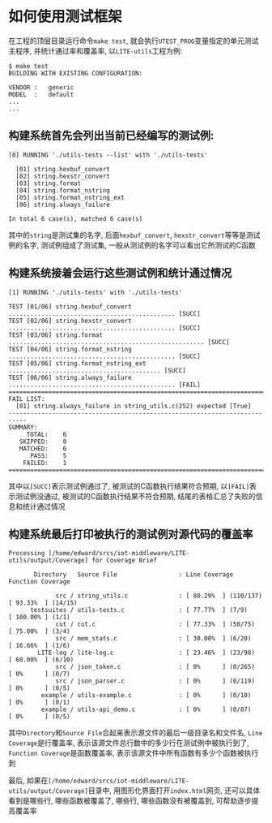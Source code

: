 # 如何使用测试框架

在工程的顶层目录运行命令`make test`, 就会执行`UTEST_PROG`变量指定的单元测试主程序, 并统计通过率和覆盖率, 以`LITE-utils`工程为例:

    $ make test
    BUILDING WITH EXISTING CONFIGURATION:

    VENDOR :   generic
    MODEL  :   default
    ...
    ...

## 构建系统首先会列出当前已经编写的测试例:

    [0] RUNNING './utils-tests --list' with './utils-tests'

      [01] string.hexbuf_convert
      [02] string.hexstr_convert
      [03] string.format
      [04] string.format_nstring
      [05] string.format_nstring_ext
      [06] string.always_failure

    In total 6 case(s), matched 6 case(s)

其中的`string`是测试集的名字, 后面`hexbuf_convert`, `hexstr_convert`等等是测试例的名字, 测试例组成了测试集, 一般从测试例的名字可以看出它所测试的C函数

## 构建系统接着会运行这些测试例和统计通过情况

    [1] RUNNING './utils-tests' with './utils-tests'

    TEST [01/06] string.hexbuf_convert .............................................. [SUCC]
    TEST [02/06] string.hexstr_convert .............................................. [SUCC]
    TEST [03/06] string.format ...................................................... [SUCC]
    TEST [04/06] string.format_nstring .............................................. [SUCC]
    TEST [05/06] string.format_nstring_ext .......................................... [SUCC]
    TEST [06/06] string.always_failure .............................................. [FAIL]
    ===========================================================================
    FAIL LIST:
      [01] string.always_failure in string_utils.c(252) expected [True]
    ---------------------------------------------------------------------------
    SUMMARY:
         TOTAL:    6
       SKIPPED:    0
       MATCHED:    6
          PASS:    5
        FAILED:    1
    ===========================================================================

其中以`[SUCC]`表示测试例通过了, 被测试的C函数执行结果符合预期, 以`[FAIL]`表示测试例没通过, 被测试的C函数执行结果不符合预期, 结尾的表格汇总了失败的信息和统计通过情况

## 构建系统最后打印被执行的测试例对源代码的覆盖率

    Processing [/home/edward/srcs/iot-middleware/LITE-utils/output/Coverage] for Coverage Brief

           Directory   Source File                 : Line Coverage            Function Coverage   

                 src / string_utils.c              : [ 80.29%  ] (110/137)    [ 93.33%  ] (14/15)     
          testsuites / utils-tests.c               : [ 77.77%  ] (7/9)        [ 100.00% ] (1/1)       
                 cut / cut.c                       : [ 77.33%  ] (58/75)      [ 75.00%  ] (3/4)       
                 src / mem_stats.c                 : [ 30.00%  ] (6/20)       [ 16.66%  ] (1/6)       
            LITE-log / lite-log.c                  : [ 23.46%  ] (23/98)      [ 60.00%  ] (6/10)      
                 src / json_token.c                : [ 0%      ] (0/265)      [ 0%      ] (0/7)       
                 src / json_parser.c               : [ 0%      ] (0/119)      [ 0%      ] (0/5)       
             example / utils-example.c             : [ 0%      ] (0/10)       [ 0%      ] (0/1)       
             example / utils-api_demo.c            : [ 0%      ] (0/87)       [ 0%      ] (0/5)       

其中`Directory`和`Source File`合起来表示源文件的最后一级目录名和文件名, `Line Coverage`是行覆盖率, 表示该源文件总行数中的多少行在测试例中被执行到了, `Function Coverage`是函数覆盖率, 表示该源文件中所有函数有多少个函数被执行到

最后, 如果在`[/home/edward/srcs/iot-middleware/LITE-utils/output/Coverage]`目录中, 用图形化界面打开`index.html`网页, 还可以具体看到是哪些行, 哪些函数被覆盖了, 哪些行, 哪些函数没有被覆盖到, 可帮助逐步提高覆盖率